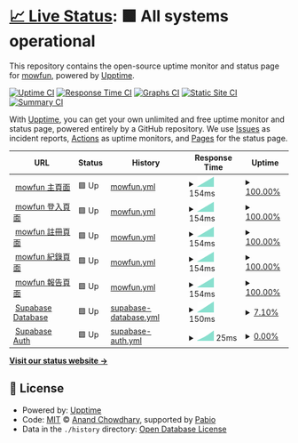 # [📈 Live Status](https://mowfun.github.io/upptime): <!--live status--> **🟩 All systems operational**

This repository contains the open-source uptime monitor and status page for [mowfun](https://mowfun.github.io/upptime), powered by [Upptime](https://github.com/upptime/upptime).

[![Uptime CI](https://github.com/mowfun/upptime/workflows/Uptime%20CI/badge.svg)](https://github.com/mowfun/upptime/actions?query=workflow%3A%22Uptime+CI%22)
[![Response Time CI](https://github.com/mowfun/upptime/workflows/Response%20Time%20CI/badge.svg)](https://github.com/mowfun/upptime/actions?query=workflow%3A%22Response+Time+CI%22)
[![Graphs CI](https://github.com/mowfun/upptime/workflows/Graphs%20CI/badge.svg)](https://github.com/mowfun/upptime/actions?query=workflow%3A%22Graphs+CI%22)
[![Static Site CI](https://github.com/mowfun/upptime/workflows/Static%20Site%20CI/badge.svg)](https://github.com/mowfun/upptime/actions?query=workflow%3A%22Static+Site+CI%22)
[![Summary CI](https://github.com/mowfun/upptime/workflows/Summary%20CI/badge.svg)](https://github.com/mowfun/upptime/actions?query=workflow%3A%22Summary+CI%22)

With [Upptime](https://upptime.js.org), you can get your own unlimited and free uptime monitor and status page, powered entirely by a GitHub repository. We use [Issues](https://github.com/mowfun/upptime/issues) as incident reports, [Actions](https://github.com/mowfun/upptime/actions) as uptime monitors, and [Pages](https://mowfun.github.io/upptime) for the status page.

<!--start: status pages-->
<!-- This summary is generated by Upptime (https://github.com/upptime/upptime) -->
<!-- Do not edit this manually, your changes will be overwritten -->
<!-- prettier-ignore -->
| URL | Status | History | Response Time | Uptime |
| --- | ------ | ------- | ------------- | ------ |
| <img alt="" src="https://icons.duckduckgo.com/ip3/mowfun.app.ico" height="13"> [mowfun 主頁面](https://mowfun.app) | 🟩 Up | [mowfun.yml](https://github.com/tzumowfun/mowfun/commits/HEAD/history/mowfun.yml) | <details><summary><img alt="Response time graph" src="./graphs/mowfun/response-time-week.png" height="20"> 154ms</summary><br><a href="https://status.your-domain.com/history/mowfun"><img alt="Response time 154" src="https://img.shields.io/endpoint?url=https%3A%2F%2Fraw.githubusercontent.com%2Ftzumowfun%2Fmowfun%2FHEAD%2Fapi%2Fmowfun%2Fresponse-time.json"></a><br><a href="https://status.your-domain.com/history/mowfun"><img alt="24-hour response time 154" src="https://img.shields.io/endpoint?url=https%3A%2F%2Fraw.githubusercontent.com%2Ftzumowfun%2Fmowfun%2FHEAD%2Fapi%2Fmowfun%2Fresponse-time-day.json"></a><br><a href="https://status.your-domain.com/history/mowfun"><img alt="7-day response time 154" src="https://img.shields.io/endpoint?url=https%3A%2F%2Fraw.githubusercontent.com%2Ftzumowfun%2Fmowfun%2FHEAD%2Fapi%2Fmowfun%2Fresponse-time-week.json"></a><br><a href="https://status.your-domain.com/history/mowfun"><img alt="30-day response time 154" src="https://img.shields.io/endpoint?url=https%3A%2F%2Fraw.githubusercontent.com%2Ftzumowfun%2Fmowfun%2FHEAD%2Fapi%2Fmowfun%2Fresponse-time-month.json"></a><br><a href="https://status.your-domain.com/history/mowfun"><img alt="1-year response time 154" src="https://img.shields.io/endpoint?url=https%3A%2F%2Fraw.githubusercontent.com%2Ftzumowfun%2Fmowfun%2FHEAD%2Fapi%2Fmowfun%2Fresponse-time-year.json"></a></details> | <details><summary><a href="https://status.your-domain.com/history/mowfun">100.00%</a></summary><a href="https://status.your-domain.com/history/mowfun"><img alt="All-time uptime 100.00%" src="https://img.shields.io/endpoint?url=https%3A%2F%2Fraw.githubusercontent.com%2Ftzumowfun%2Fmowfun%2FHEAD%2Fapi%2Fmowfun%2Fuptime.json"></a><br><a href="https://status.your-domain.com/history/mowfun"><img alt="24-hour uptime 100.00%" src="https://img.shields.io/endpoint?url=https%3A%2F%2Fraw.githubusercontent.com%2Ftzumowfun%2Fmowfun%2FHEAD%2Fapi%2Fmowfun%2Fuptime-day.json"></a><br><a href="https://status.your-domain.com/history/mowfun"><img alt="7-day uptime 100.00%" src="https://img.shields.io/endpoint?url=https%3A%2F%2Fraw.githubusercontent.com%2Ftzumowfun%2Fmowfun%2FHEAD%2Fapi%2Fmowfun%2Fuptime-week.json"></a><br><a href="https://status.your-domain.com/history/mowfun"><img alt="30-day uptime 100.00%" src="https://img.shields.io/endpoint?url=https%3A%2F%2Fraw.githubusercontent.com%2Ftzumowfun%2Fmowfun%2FHEAD%2Fapi%2Fmowfun%2Fuptime-month.json"></a><br><a href="https://status.your-domain.com/history/mowfun"><img alt="1-year uptime 100.00%" src="https://img.shields.io/endpoint?url=https%3A%2F%2Fraw.githubusercontent.com%2Ftzumowfun%2Fmowfun%2FHEAD%2Fapi%2Fmowfun%2Fuptime-year.json"></a></details>
| <img alt="" src="https://icons.duckduckgo.com/ip3/mowfun.app.ico" height="13"> [mowfun 登入頁面](https://mowfun.app/login) | 🟩 Up | [mowfun.yml](https://github.com/tzumowfun/mowfun/commits/HEAD/history/mowfun.yml) | <details><summary><img alt="Response time graph" src="./graphs/mowfun/response-time-week.png" height="20"> 154ms</summary><br><a href="https://status.your-domain.com/history/mowfun"><img alt="Response time 154" src="https://img.shields.io/endpoint?url=https%3A%2F%2Fraw.githubusercontent.com%2Ftzumowfun%2Fmowfun%2FHEAD%2Fapi%2Fmowfun%2Fresponse-time.json"></a><br><a href="https://status.your-domain.com/history/mowfun"><img alt="24-hour response time 154" src="https://img.shields.io/endpoint?url=https%3A%2F%2Fraw.githubusercontent.com%2Ftzumowfun%2Fmowfun%2FHEAD%2Fapi%2Fmowfun%2Fresponse-time-day.json"></a><br><a href="https://status.your-domain.com/history/mowfun"><img alt="7-day response time 154" src="https://img.shields.io/endpoint?url=https%3A%2F%2Fraw.githubusercontent.com%2Ftzumowfun%2Fmowfun%2FHEAD%2Fapi%2Fmowfun%2Fresponse-time-week.json"></a><br><a href="https://status.your-domain.com/history/mowfun"><img alt="30-day response time 154" src="https://img.shields.io/endpoint?url=https%3A%2F%2Fraw.githubusercontent.com%2Ftzumowfun%2Fmowfun%2FHEAD%2Fapi%2Fmowfun%2Fresponse-time-month.json"></a><br><a href="https://status.your-domain.com/history/mowfun"><img alt="1-year response time 154" src="https://img.shields.io/endpoint?url=https%3A%2F%2Fraw.githubusercontent.com%2Ftzumowfun%2Fmowfun%2FHEAD%2Fapi%2Fmowfun%2Fresponse-time-year.json"></a></details> | <details><summary><a href="https://status.your-domain.com/history/mowfun">100.00%</a></summary><a href="https://status.your-domain.com/history/mowfun"><img alt="All-time uptime 100.00%" src="https://img.shields.io/endpoint?url=https%3A%2F%2Fraw.githubusercontent.com%2Ftzumowfun%2Fmowfun%2FHEAD%2Fapi%2Fmowfun%2Fuptime.json"></a><br><a href="https://status.your-domain.com/history/mowfun"><img alt="24-hour uptime 100.00%" src="https://img.shields.io/endpoint?url=https%3A%2F%2Fraw.githubusercontent.com%2Ftzumowfun%2Fmowfun%2FHEAD%2Fapi%2Fmowfun%2Fuptime-day.json"></a><br><a href="https://status.your-domain.com/history/mowfun"><img alt="7-day uptime 100.00%" src="https://img.shields.io/endpoint?url=https%3A%2F%2Fraw.githubusercontent.com%2Ftzumowfun%2Fmowfun%2FHEAD%2Fapi%2Fmowfun%2Fuptime-week.json"></a><br><a href="https://status.your-domain.com/history/mowfun"><img alt="30-day uptime 100.00%" src="https://img.shields.io/endpoint?url=https%3A%2F%2Fraw.githubusercontent.com%2Ftzumowfun%2Fmowfun%2FHEAD%2Fapi%2Fmowfun%2Fuptime-month.json"></a><br><a href="https://status.your-domain.com/history/mowfun"><img alt="1-year uptime 100.00%" src="https://img.shields.io/endpoint?url=https%3A%2F%2Fraw.githubusercontent.com%2Ftzumowfun%2Fmowfun%2FHEAD%2Fapi%2Fmowfun%2Fuptime-year.json"></a></details>
| <img alt="" src="https://icons.duckduckgo.com/ip3/mowfun.app.ico" height="13"> [mowfun 註冊頁面](https://mowfun.app/signup) | 🟩 Up | [mowfun.yml](https://github.com/tzumowfun/mowfun/commits/HEAD/history/mowfun.yml) | <details><summary><img alt="Response time graph" src="./graphs/mowfun/response-time-week.png" height="20"> 154ms</summary><br><a href="https://status.your-domain.com/history/mowfun"><img alt="Response time 154" src="https://img.shields.io/endpoint?url=https%3A%2F%2Fraw.githubusercontent.com%2Ftzumowfun%2Fmowfun%2FHEAD%2Fapi%2Fmowfun%2Fresponse-time.json"></a><br><a href="https://status.your-domain.com/history/mowfun"><img alt="24-hour response time 154" src="https://img.shields.io/endpoint?url=https%3A%2F%2Fraw.githubusercontent.com%2Ftzumowfun%2Fmowfun%2FHEAD%2Fapi%2Fmowfun%2Fresponse-time-day.json"></a><br><a href="https://status.your-domain.com/history/mowfun"><img alt="7-day response time 154" src="https://img.shields.io/endpoint?url=https%3A%2F%2Fraw.githubusercontent.com%2Ftzumowfun%2Fmowfun%2FHEAD%2Fapi%2Fmowfun%2Fresponse-time-week.json"></a><br><a href="https://status.your-domain.com/history/mowfun"><img alt="30-day response time 154" src="https://img.shields.io/endpoint?url=https%3A%2F%2Fraw.githubusercontent.com%2Ftzumowfun%2Fmowfun%2FHEAD%2Fapi%2Fmowfun%2Fresponse-time-month.json"></a><br><a href="https://status.your-domain.com/history/mowfun"><img alt="1-year response time 154" src="https://img.shields.io/endpoint?url=https%3A%2F%2Fraw.githubusercontent.com%2Ftzumowfun%2Fmowfun%2FHEAD%2Fapi%2Fmowfun%2Fresponse-time-year.json"></a></details> | <details><summary><a href="https://status.your-domain.com/history/mowfun">100.00%</a></summary><a href="https://status.your-domain.com/history/mowfun"><img alt="All-time uptime 100.00%" src="https://img.shields.io/endpoint?url=https%3A%2F%2Fraw.githubusercontent.com%2Ftzumowfun%2Fmowfun%2FHEAD%2Fapi%2Fmowfun%2Fuptime.json"></a><br><a href="https://status.your-domain.com/history/mowfun"><img alt="24-hour uptime 100.00%" src="https://img.shields.io/endpoint?url=https%3A%2F%2Fraw.githubusercontent.com%2Ftzumowfun%2Fmowfun%2FHEAD%2Fapi%2Fmowfun%2Fuptime-day.json"></a><br><a href="https://status.your-domain.com/history/mowfun"><img alt="7-day uptime 100.00%" src="https://img.shields.io/endpoint?url=https%3A%2F%2Fraw.githubusercontent.com%2Ftzumowfun%2Fmowfun%2FHEAD%2Fapi%2Fmowfun%2Fuptime-week.json"></a><br><a href="https://status.your-domain.com/history/mowfun"><img alt="30-day uptime 100.00%" src="https://img.shields.io/endpoint?url=https%3A%2F%2Fraw.githubusercontent.com%2Ftzumowfun%2Fmowfun%2FHEAD%2Fapi%2Fmowfun%2Fuptime-month.json"></a><br><a href="https://status.your-domain.com/history/mowfun"><img alt="1-year uptime 100.00%" src="https://img.shields.io/endpoint?url=https%3A%2F%2Fraw.githubusercontent.com%2Ftzumowfun%2Fmowfun%2FHEAD%2Fapi%2Fmowfun%2Fuptime-year.json"></a></details>
| <img alt="" src="https://icons.duckduckgo.com/ip3/mowfun.app.ico" height="13"> [mowfun 紀錄頁面](https://mowfun.app/log) | 🟩 Up | [mowfun.yml](https://github.com/tzumowfun/mowfun/commits/HEAD/history/mowfun.yml) | <details><summary><img alt="Response time graph" src="./graphs/mowfun/response-time-week.png" height="20"> 154ms</summary><br><a href="https://status.your-domain.com/history/mowfun"><img alt="Response time 154" src="https://img.shields.io/endpoint?url=https%3A%2F%2Fraw.githubusercontent.com%2Ftzumowfun%2Fmowfun%2FHEAD%2Fapi%2Fmowfun%2Fresponse-time.json"></a><br><a href="https://status.your-domain.com/history/mowfun"><img alt="24-hour response time 154" src="https://img.shields.io/endpoint?url=https%3A%2F%2Fraw.githubusercontent.com%2Ftzumowfun%2Fmowfun%2FHEAD%2Fapi%2Fmowfun%2Fresponse-time-day.json"></a><br><a href="https://status.your-domain.com/history/mowfun"><img alt="7-day response time 154" src="https://img.shields.io/endpoint?url=https%3A%2F%2Fraw.githubusercontent.com%2Ftzumowfun%2Fmowfun%2FHEAD%2Fapi%2Fmowfun%2Fresponse-time-week.json"></a><br><a href="https://status.your-domain.com/history/mowfun"><img alt="30-day response time 154" src="https://img.shields.io/endpoint?url=https%3A%2F%2Fraw.githubusercontent.com%2Ftzumowfun%2Fmowfun%2FHEAD%2Fapi%2Fmowfun%2Fresponse-time-month.json"></a><br><a href="https://status.your-domain.com/history/mowfun"><img alt="1-year response time 154" src="https://img.shields.io/endpoint?url=https%3A%2F%2Fraw.githubusercontent.com%2Ftzumowfun%2Fmowfun%2FHEAD%2Fapi%2Fmowfun%2Fresponse-time-year.json"></a></details> | <details><summary><a href="https://status.your-domain.com/history/mowfun">100.00%</a></summary><a href="https://status.your-domain.com/history/mowfun"><img alt="All-time uptime 100.00%" src="https://img.shields.io/endpoint?url=https%3A%2F%2Fraw.githubusercontent.com%2Ftzumowfun%2Fmowfun%2FHEAD%2Fapi%2Fmowfun%2Fuptime.json"></a><br><a href="https://status.your-domain.com/history/mowfun"><img alt="24-hour uptime 100.00%" src="https://img.shields.io/endpoint?url=https%3A%2F%2Fraw.githubusercontent.com%2Ftzumowfun%2Fmowfun%2FHEAD%2Fapi%2Fmowfun%2Fuptime-day.json"></a><br><a href="https://status.your-domain.com/history/mowfun"><img alt="7-day uptime 100.00%" src="https://img.shields.io/endpoint?url=https%3A%2F%2Fraw.githubusercontent.com%2Ftzumowfun%2Fmowfun%2FHEAD%2Fapi%2Fmowfun%2Fuptime-week.json"></a><br><a href="https://status.your-domain.com/history/mowfun"><img alt="30-day uptime 100.00%" src="https://img.shields.io/endpoint?url=https%3A%2F%2Fraw.githubusercontent.com%2Ftzumowfun%2Fmowfun%2FHEAD%2Fapi%2Fmowfun%2Fuptime-month.json"></a><br><a href="https://status.your-domain.com/history/mowfun"><img alt="1-year uptime 100.00%" src="https://img.shields.io/endpoint?url=https%3A%2F%2Fraw.githubusercontent.com%2Ftzumowfun%2Fmowfun%2FHEAD%2Fapi%2Fmowfun%2Fuptime-year.json"></a></details>
| <img alt="" src="https://icons.duckduckgo.com/ip3/mowfun.app.ico" height="13"> [mowfun 報告頁面](https://mowfun.app/report) | 🟩 Up | [mowfun.yml](https://github.com/tzumowfun/mowfun/commits/HEAD/history/mowfun.yml) | <details><summary><img alt="Response time graph" src="./graphs/mowfun/response-time-week.png" height="20"> 154ms</summary><br><a href="https://status.your-domain.com/history/mowfun"><img alt="Response time 154" src="https://img.shields.io/endpoint?url=https%3A%2F%2Fraw.githubusercontent.com%2Ftzumowfun%2Fmowfun%2FHEAD%2Fapi%2Fmowfun%2Fresponse-time.json"></a><br><a href="https://status.your-domain.com/history/mowfun"><img alt="24-hour response time 154" src="https://img.shields.io/endpoint?url=https%3A%2F%2Fraw.githubusercontent.com%2Ftzumowfun%2Fmowfun%2FHEAD%2Fapi%2Fmowfun%2Fresponse-time-day.json"></a><br><a href="https://status.your-domain.com/history/mowfun"><img alt="7-day response time 154" src="https://img.shields.io/endpoint?url=https%3A%2F%2Fraw.githubusercontent.com%2Ftzumowfun%2Fmowfun%2FHEAD%2Fapi%2Fmowfun%2Fresponse-time-week.json"></a><br><a href="https://status.your-domain.com/history/mowfun"><img alt="30-day response time 154" src="https://img.shields.io/endpoint?url=https%3A%2F%2Fraw.githubusercontent.com%2Ftzumowfun%2Fmowfun%2FHEAD%2Fapi%2Fmowfun%2Fresponse-time-month.json"></a><br><a href="https://status.your-domain.com/history/mowfun"><img alt="1-year response time 154" src="https://img.shields.io/endpoint?url=https%3A%2F%2Fraw.githubusercontent.com%2Ftzumowfun%2Fmowfun%2FHEAD%2Fapi%2Fmowfun%2Fresponse-time-year.json"></a></details> | <details><summary><a href="https://status.your-domain.com/history/mowfun">100.00%</a></summary><a href="https://status.your-domain.com/history/mowfun"><img alt="All-time uptime 100.00%" src="https://img.shields.io/endpoint?url=https%3A%2F%2Fraw.githubusercontent.com%2Ftzumowfun%2Fmowfun%2FHEAD%2Fapi%2Fmowfun%2Fuptime.json"></a><br><a href="https://status.your-domain.com/history/mowfun"><img alt="24-hour uptime 100.00%" src="https://img.shields.io/endpoint?url=https%3A%2F%2Fraw.githubusercontent.com%2Ftzumowfun%2Fmowfun%2FHEAD%2Fapi%2Fmowfun%2Fuptime-day.json"></a><br><a href="https://status.your-domain.com/history/mowfun"><img alt="7-day uptime 100.00%" src="https://img.shields.io/endpoint?url=https%3A%2F%2Fraw.githubusercontent.com%2Ftzumowfun%2Fmowfun%2FHEAD%2Fapi%2Fmowfun%2Fuptime-week.json"></a><br><a href="https://status.your-domain.com/history/mowfun"><img alt="30-day uptime 100.00%" src="https://img.shields.io/endpoint?url=https%3A%2F%2Fraw.githubusercontent.com%2Ftzumowfun%2Fmowfun%2FHEAD%2Fapi%2Fmowfun%2Fuptime-month.json"></a><br><a href="https://status.your-domain.com/history/mowfun"><img alt="1-year uptime 100.00%" src="https://img.shields.io/endpoint?url=https%3A%2F%2Fraw.githubusercontent.com%2Ftzumowfun%2Fmowfun%2FHEAD%2Fapi%2Fmowfun%2Fuptime-year.json"></a></details>
| <img alt="" src="https://icons.duckduckgo.com/ip3/wmjleoufkrurqyclafcl.supabase.co.ico" height="13"> [Supabase Database](https://wmjleoufkrurqyclafcl.supabase.co/rest/v1/) | 🟩 Up | [supabase-database.yml](https://github.com/tzumowfun/mowfun/commits/HEAD/history/supabase-database.yml) | <details><summary><img alt="Response time graph" src="./graphs/supabase-database/response-time-week.png" height="20"> 150ms</summary><br><a href="https://status.your-domain.com/history/supabase-database"><img alt="Response time 150" src="https://img.shields.io/endpoint?url=https%3A%2F%2Fraw.githubusercontent.com%2Ftzumowfun%2Fmowfun%2FHEAD%2Fapi%2Fsupabase-database%2Fresponse-time.json"></a><br><a href="https://status.your-domain.com/history/supabase-database"><img alt="24-hour response time 150" src="https://img.shields.io/endpoint?url=https%3A%2F%2Fraw.githubusercontent.com%2Ftzumowfun%2Fmowfun%2FHEAD%2Fapi%2Fsupabase-database%2Fresponse-time-day.json"></a><br><a href="https://status.your-domain.com/history/supabase-database"><img alt="7-day response time 150" src="https://img.shields.io/endpoint?url=https%3A%2F%2Fraw.githubusercontent.com%2Ftzumowfun%2Fmowfun%2FHEAD%2Fapi%2Fsupabase-database%2Fresponse-time-week.json"></a><br><a href="https://status.your-domain.com/history/supabase-database"><img alt="30-day response time 150" src="https://img.shields.io/endpoint?url=https%3A%2F%2Fraw.githubusercontent.com%2Ftzumowfun%2Fmowfun%2FHEAD%2Fapi%2Fsupabase-database%2Fresponse-time-month.json"></a><br><a href="https://status.your-domain.com/history/supabase-database"><img alt="1-year response time 150" src="https://img.shields.io/endpoint?url=https%3A%2F%2Fraw.githubusercontent.com%2Ftzumowfun%2Fmowfun%2FHEAD%2Fapi%2Fsupabase-database%2Fresponse-time-year.json"></a></details> | <details><summary><a href="https://status.your-domain.com/history/supabase-database">7.10%</a></summary><a href="https://status.your-domain.com/history/supabase-database"><img alt="All-time uptime 7.10%" src="https://img.shields.io/endpoint?url=https%3A%2F%2Fraw.githubusercontent.com%2Ftzumowfun%2Fmowfun%2FHEAD%2Fapi%2Fsupabase-database%2Fuptime.json"></a><br><a href="https://status.your-domain.com/history/supabase-database"><img alt="24-hour uptime 7.10%" src="https://img.shields.io/endpoint?url=https%3A%2F%2Fraw.githubusercontent.com%2Ftzumowfun%2Fmowfun%2FHEAD%2Fapi%2Fsupabase-database%2Fuptime-day.json"></a><br><a href="https://status.your-domain.com/history/supabase-database"><img alt="7-day uptime 7.10%" src="https://img.shields.io/endpoint?url=https%3A%2F%2Fraw.githubusercontent.com%2Ftzumowfun%2Fmowfun%2FHEAD%2Fapi%2Fsupabase-database%2Fuptime-week.json"></a><br><a href="https://status.your-domain.com/history/supabase-database"><img alt="30-day uptime 7.10%" src="https://img.shields.io/endpoint?url=https%3A%2F%2Fraw.githubusercontent.com%2Ftzumowfun%2Fmowfun%2FHEAD%2Fapi%2Fsupabase-database%2Fuptime-month.json"></a><br><a href="https://status.your-domain.com/history/supabase-database"><img alt="1-year uptime 7.10%" src="https://img.shields.io/endpoint?url=https%3A%2F%2Fraw.githubusercontent.com%2Ftzumowfun%2Fmowfun%2FHEAD%2Fapi%2Fsupabase-database%2Fuptime-year.json"></a></details>
| <img alt="" src="https://icons.duckduckgo.com/ip3/wmjleoufkrurqyclafcl.supabase.co.ico" height="13"> [Supabase Auth](https://wmjleoufkrurqyclafcl.supabase.co/auth/v1/settings) | 🟩 Up | [supabase-auth.yml](https://github.com/tzumowfun/mowfun/commits/HEAD/history/supabase-auth.yml) | <details><summary><img alt="Response time graph" src="./graphs/supabase-auth/response-time-week.png" height="20"> 25ms</summary><br><a href="https://status.your-domain.com/history/supabase-auth"><img alt="Response time 25" src="https://img.shields.io/endpoint?url=https%3A%2F%2Fraw.githubusercontent.com%2Ftzumowfun%2Fmowfun%2FHEAD%2Fapi%2Fsupabase-auth%2Fresponse-time.json"></a><br><a href="https://status.your-domain.com/history/supabase-auth"><img alt="24-hour response time 25" src="https://img.shields.io/endpoint?url=https%3A%2F%2Fraw.githubusercontent.com%2Ftzumowfun%2Fmowfun%2FHEAD%2Fapi%2Fsupabase-auth%2Fresponse-time-day.json"></a><br><a href="https://status.your-domain.com/history/supabase-auth"><img alt="7-day response time 25" src="https://img.shields.io/endpoint?url=https%3A%2F%2Fraw.githubusercontent.com%2Ftzumowfun%2Fmowfun%2FHEAD%2Fapi%2Fsupabase-auth%2Fresponse-time-week.json"></a><br><a href="https://status.your-domain.com/history/supabase-auth"><img alt="30-day response time 25" src="https://img.shields.io/endpoint?url=https%3A%2F%2Fraw.githubusercontent.com%2Ftzumowfun%2Fmowfun%2FHEAD%2Fapi%2Fsupabase-auth%2Fresponse-time-month.json"></a><br><a href="https://status.your-domain.com/history/supabase-auth"><img alt="1-year response time 25" src="https://img.shields.io/endpoint?url=https%3A%2F%2Fraw.githubusercontent.com%2Ftzumowfun%2Fmowfun%2FHEAD%2Fapi%2Fsupabase-auth%2Fresponse-time-year.json"></a></details> | <details><summary><a href="https://status.your-domain.com/history/supabase-auth">0.00%</a></summary><a href="https://status.your-domain.com/history/supabase-auth"><img alt="All-time uptime 0.00%" src="https://img.shields.io/endpoint?url=https%3A%2F%2Fraw.githubusercontent.com%2Ftzumowfun%2Fmowfun%2FHEAD%2Fapi%2Fsupabase-auth%2Fuptime.json"></a><br><a href="https://status.your-domain.com/history/supabase-auth"><img alt="24-hour uptime 0.00%" src="https://img.shields.io/endpoint?url=https%3A%2F%2Fraw.githubusercontent.com%2Ftzumowfun%2Fmowfun%2FHEAD%2Fapi%2Fsupabase-auth%2Fuptime-day.json"></a><br><a href="https://status.your-domain.com/history/supabase-auth"><img alt="7-day uptime 0.00%" src="https://img.shields.io/endpoint?url=https%3A%2F%2Fraw.githubusercontent.com%2Ftzumowfun%2Fmowfun%2FHEAD%2Fapi%2Fsupabase-auth%2Fuptime-week.json"></a><br><a href="https://status.your-domain.com/history/supabase-auth"><img alt="30-day uptime 0.00%" src="https://img.shields.io/endpoint?url=https%3A%2F%2Fraw.githubusercontent.com%2Ftzumowfun%2Fmowfun%2FHEAD%2Fapi%2Fsupabase-auth%2Fuptime-month.json"></a><br><a href="https://status.your-domain.com/history/supabase-auth"><img alt="1-year uptime 0.00%" src="https://img.shields.io/endpoint?url=https%3A%2F%2Fraw.githubusercontent.com%2Ftzumowfun%2Fmowfun%2FHEAD%2Fapi%2Fsupabase-auth%2Fuptime-year.json"></a></details>

<!--end: status pages-->

[**Visit our status website →**](https://mowfun.github.io/upptime)

## 📄 License

- Powered by: [Upptime](https://github.com/upptime/upptime)
- Code: [MIT](./LICENSE) © [Anand Chowdhary](https://anandchowdhary.com), supported by [Pabio](https://pabio.com)
- Data in the `./history` directory: [Open Database License](https://opendatacommons.org/licenses/odbl/1-0/)
